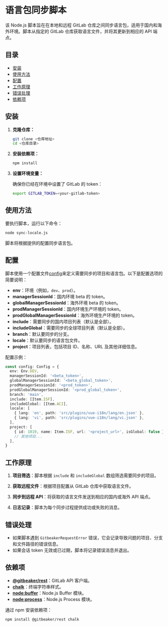 # 语言包同步脚本

该 Node.js 脚本旨在在本地和远程 GitLab 仓库之间同步语言包，适用于国内和海外环境。脚本从指定的 GitLab 仓库获取语言文件，并将其更新到相应的 API 端点。

## 目录

- [安装](#安装)
- [使用方法](#使用方法)
- [配置](#配置)
- [工作原理](#工作原理)
- [错误处理](#错误处理)
- [依赖项](#依赖项)

## 安装

1. **克隆仓库：**

   ```bash
   git clone <仓库地址>
   cd <仓库目录>
   ```

2. **安装依赖项：**

   ```bash
   npm install
   ```

3. **设置环境变量：**

   确保你已经在环境中设置了 GitLab 的 token：

   ```bash
   export GITLAB_TOKEN=<your-gitlab-token>
   ```

## 使用方法

要执行脚本，运行以下命令：

```bash
node sync-locale.js
```

脚本将根据提供的配置同步语言包。

## 配置

脚本使用一个配置文件[config](./src/config.ts)来定义需要同步的项目和语言包。以下是配置选项的简要说明：

- **env**：环境（例如，`dev`、`prod`）。
- **managerSessionId**：国内环境 beta 的 token。
- **globalManagerSessionId**：海外环境 beta 的 token。
- **prodManagerSessionId**：国内环境生产环境的 token。
- **prodGlobalManagerSessionId**：海外环境生产环境的 token。
- **include**：需要同步的国内项目列表（默认是全部）。
- **includeGlobal**：需要同步的全球项目列表（默认是全部）。
- **branch**：默认要同步的分支。
- **locale**：默认要同步的语言包文件。
- **project**：项目列表，包括项目 ID、名称、URL 及其他详细信息。

配置示例：

```typescript
const config: Config = {
  env: Env.DEV,
  managerSessionId: '<beta_token>',
  globalManagerSessionId: '<beta_global_token>',
  prodManagerSessionId: '<prod_token>',
  prodGlobalManagerSessionId: '<prod_global_token>',
  branch: 'main',
  include: [Item.ISF],
  includeGlobal: [Item.ACI],
  locale: [
    { lang: 'en', path: 'src/plugins/vue-i18n/lang/en.json' },
    { lang: 'vi', path: 'src/plugins/vue-i18n/lang/vi.json' },
  ],
  project: [
    { id: 1019, name: Item.ISF, url: '<project_url>', isGlobal: false },
    // 其他项目...
  ],
}
```

## 工作原理

1. **项目筛选**：脚本根据 `include` 和 `includeGlobal` 数组筛选需要同步的项目。

2. **获取远程文件**：根据项目配置从 GitLab 仓库中获取语言文件。

3. **同步到远程 API**：将获取的语言文件发送到相应的国内或海外 API 端点。

4. **日志记录**：脚本为每个同步过程提供成功或失败的消息。

## 错误处理

- 如果脚本遇到 `GitbeakerRequestError` 错误，它会记录导致问题的项目、分支和文件路径的错误信息。
- 如果会话 token 无效或已过期，脚本将记录错误消息并退出。

## 依赖项

- **[@gitbeaker/rest](https://www.npmjs.com/package/@gitbeaker/rest)**：GitLab API 客户端。
- **[chalk](https://www.npmjs.com/package/chalk)**：终端字符串样式。
- **[node:buffer](https://nodejs.org/api/buffer.html)**：Node.js Buffer 模块。
- **[node:process](https://nodejs.org/api/process.html)**：Node.js Process 模块。

通过 npm 安装依赖项：

```bash
npm install @gitbeaker/rest chalk
```
